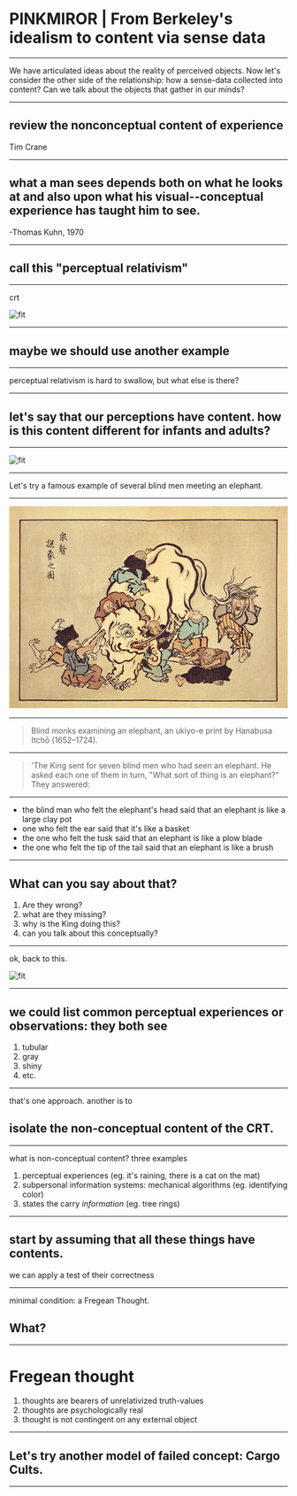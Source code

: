# PINKMIROR | From Berkeley's idealism to content via sense data

---

We have articulated ideas about the reality of perceived objects. Now let's consider the other side of the relationship: how a sense-data collected into content? Can we talk about the objects that gather in our minds? 

---


## review the nonconceptual content of experience
Tim Crane

---

## what a man sees depends both on what he looks at and also upon what his visual--conceptual experience has taught him to see.

-Thomas Kuhn, 1970

---
## call this "perceptual relativism"

---

crt

![fit](http://images.tate.org.uk/sites/default/files/styles/grid-normal-16-cols/public/images/gary_hill_between_cinema_detail_0.jpg?itok=Tj6QZJLG)

---

## maybe we should use another example

---

perceptual relativism is hard to swallow, but what else is there?

---

## let's say that our perceptions have content. how is this content different for infants and adults?

---

![fit](http://images.tate.org.uk/sites/default/files/styles/grid-normal-16-cols/public/images/gary_hill_between_cinema_detail_0.jpg?itok=Tj6QZJLG)

---

Let's try a famous example of several blind men meeting an elephant. 

---

![fit](imgs/640px-Blind_monks_examining_an_elephant.jpg)

---

> Blind monks examining an elephant, an ukiyo-e print by Hanabusa Itchō (1652–1724).

---

>  'The King sent for seven blind men who had seen an elephant. He asked each one of them in turn, "What sort of thing is an elephant?" They answered:

---

 - the blind man who felt the elephant's head said that an elephant is like a large clay pot
 - one who felt the ear said that it's like a basket
 - the one who felt the tusk said that an elephant is like a plow blade
 - the one who felt the tip of the tail said that an elephant is like a brush

---
## What can you say about that?

1. Are they wrong?
2. what are they missing?
3. why is the King doing this?
2. can you talk about this conceptually?

---

ok, back to this.

![fit](http://images.tate.org.uk/sites/default/files/styles/grid-normal-16-cols/public/images/gary_hill_between_cinema_detail_0.jpg?itok=Tj6QZJLG)

---

## we could list common perceptual experiences or observations: they both see

1. tubular
2. gray
3. shiny
4. etc.

___

that's one approach. another is to

## isolate the **non-conceptual** content of the CRT. 

---

what is non-conceptual content? three examples

1. perceptual experiences (eg. it's raining, there is a cat on the mat)
2. subpersonal information systems: mechanical algorithms (eg. identifying color)
3. states the carry *information* (eg. tree rings)

---

## start by assuming that all these things have contents. 

we can apply a test of their correctness

---

minimal condition: a Fregean Thought. 

## What?

---

# Fregean thought

1. thoughts are bearers of unrelativized truth-values
2. thoughts are psychologically real
3. thought is not contingent on any external object

---

## Let's try another model of failed concept: Cargo Cults. 

---
